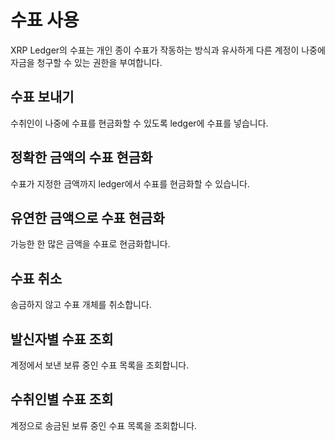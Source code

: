 # 수표 사용

XRP Ledger의 수표는 개인 종이 수표가 작동하는 방식과 유사하게 다른 계정이 나중에 자금을 청구할 수 있는 권한을 부여합니다.

## 수표 보내기

수취인이 나중에 수표를 현금화할 수 있도록 ledger에 수표를 넣습니다.

## 정확한 금액의 수표 현금화

수표가 지정한 금액까지 ledger에서 수표를 현금화할 수 있습니다.

## 유연한 금액으로 수표 현금화

가능한 한 많은 금액을 수표로 현금화합니다.

## 수표 취소

송금하지 않고 수표 개체를 취소합니다.

## 발신자별 수표 조회

계정에서 보낸 보류 중인 수표 목록을 조회합니다.

## 수취인별 수표 조회

계정으로 송금된 보류 중인 수표 목록을 조회합니다.
